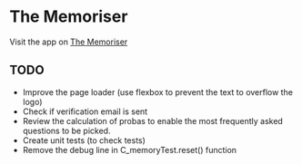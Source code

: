 # The Memoriser

Visit the app on [The Memoriser](https://memoriser.com)


## TODO

* Improve the page loader (use flexbox to prevent the text to overflow the logo)
* Check if verification email is sent
* Review the calculation of probas to enable the most frequently asked questions to be picked.
* Create unit tests (to check tests)
* Remove the debug line in C_memoryTest.reset() function